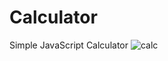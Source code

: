 # Calculator
Simple JavaScript Calculator
![calc](https://user-images.githubusercontent.com/110076781/202337790-bb38d3f4-5cb4-4b24-824c-6ec3f2a29c7a.png)
